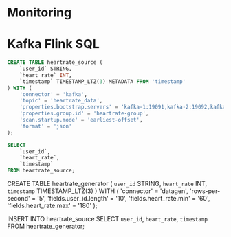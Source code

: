 # Monitoring

# Kafka Flink SQL

```sql
CREATE TABLE heartrate_source (
    `user_id` STRING,
    `heart_rate` INT,
    `timestamp` TIMESTAMP_LTZ(3) METADATA FROM 'timestamp'
) WITH (
    'connector' = 'kafka',
    'topic' = 'heartrate_data',
    'properties.bootstrap.servers' = 'kafka-1:19091,kafka-2:19092,kafka-3:19093',
    'properties.group.id' = 'heartrate-group',
    'scan.startup.mode' = 'earliest-offset',
    'format' = 'json'
);
```

```sql
SELECT 
    `user_id`,
    `heart_rate`,
    `timestamp`
FROM heartrate_source;
```


CREATE TABLE heartrate_generator (
    `user_id` STRING,
    `heart_rate` INT,
    `timestamp` TIMESTAMP_LTZ(3)
) WITH (
    'connector' = 'datagen',
    'rows-per-second' = '5',
    'fields.user_id.length' = '10',
    'fields.heart_rate.min' = '60',
    'fields.heart_rate.max' = '180'
);

INSERT INTO heartrate_source
SELECT 
    `user_id`,
    `heart_rate`,
    `timestamp`
FROM heartrate_generator;